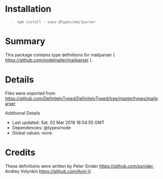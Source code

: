 # Installation
> `npm install --save @types/mailparser`

# Summary
This package contains type definitions for mailparser ( https://github.com/nodemailer/mailparser ).

# Details
Files were exported from https://github.com/DefinitelyTyped/DefinitelyTyped/tree/master/types/mailparser

Additional Details
 * Last updated: Sat, 02 Mar 2019 18:54:55 GMT
 * Dependencies: @types/node
 * Global values: none

# Credits
These definitions were written by Peter Snider <https://github.com/psnider>, Andrey Volynkin <https://github.com/Avol-V>.
